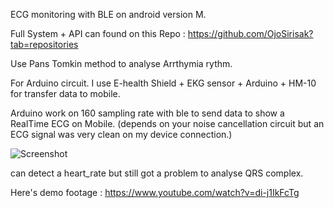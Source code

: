 ECG monitoring with BLE on android version M. 

Full System + API can found on this Repo : https://github.com/OjoSirisak?tab=repositories

Use Pans Tomkin method to analyse Arrthymia rythm. 

For Arduino circuit. I use E-health Shield + EKG sensor + Arduino + HM-10 for transfer data to mobile.

Arduino work on 160 sampling rate with ble to send data to show a RealTime ECG on Mobile. (depends on your noise cancellation circuit but an ECG signal was very clean on my device connection.)

![Screenshot](https://i.imgur.com/lllmJpR.jpg)

can detect a heart_rate but still got a problem to analyse QRS complex.

Here's demo footage : https://www.youtube.com/watch?v=di-j1IkFcTg
